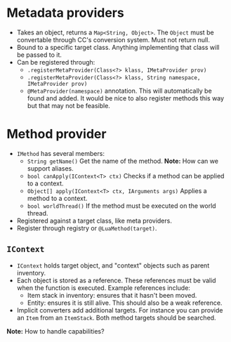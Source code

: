 # Metadata providers
 - Takes an object, returns a `Map<String, Object>`. The `Object` must be
   convertable through CC's conversion system. Must not return null.
 - Bound to a specific target class. Anything implementing that class will be
   passed to it.
 - Can be registered through:
   - `.registerMetaProvider(Class<?> klass, IMetaProvider prov)`
   - `.registerMetaProvider(Class<?> klass, String namespace, IMetaProvider prov)`
   - `@MetaProvider(namespace)` annotation. This will automatically be found and
     added. It would be nice to also register methods this way but that may not be
     feasible.

# Method provider
 - `IMethod` has several members:
   - `String getName()` Get the name of the method. **Note:** How can we support
     aliases.
   - `bool canApply(IContext<T> ctx)` Checks if a method can be applied to a context.
   - `Object[] apply(IContext<T> ctx, IArguments args)` Applies a method to a context.
   - `bool worldThread()` If the method must be executed on the world thread.
 - Registered against a target class, like meta providers.
 - Register through registry or `@LuaMethod(target)`.

## `IContext`
 - `IContext` holds target object, and "context" objects such as parent inventory.
 - Each object is stored as a reference. These references must be valid when the
   function is executed. Example references include:
   - Item stack in inventory: ensures that it hasn't been moved.
   - Entity: ensures it is still alive. This should also be a weak reference.
 - Implicit converters add additional targets. For instance you can provide an
  `Item` from an `ItemStack`. Both method targets should be searched.

**Note:** How to handle capabilities?
